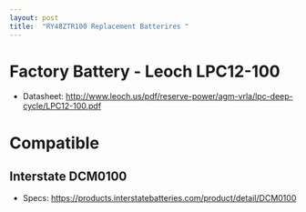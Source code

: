 ```yaml
---
layout: post
title:  "RY48ZTR100 Replacement Batterires "
---
```


# Factory Battery - Leoch LPC12-100
* Datasheet: http://www.leoch.us/pdf/reserve-power/agm-vrla/lpc-deep-cycle/LPC12-100.pdf

# Compatible 

## Interstate DCM0100
* Specs: https://products.interstatebatteries.com/product/detail/DCM0100
